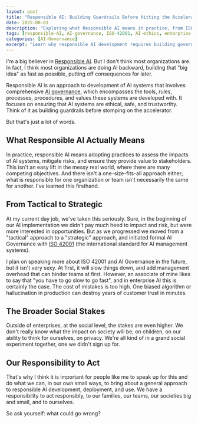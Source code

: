 ```yaml
---
layout: post
title: "Responsible AI: Building Guardrails Before Hitting the Accelerator"
date: 2025-08-01
description: "Exploring what Responsible AI means in practice, from ISO 42001 implementation to enterprise governance strategies that prioritize ethics, safety, and trustworthiness over speed."
tags: [responsible-AI, AI-governance, ISO-42001, AI-ethics, enterprise-AI, risk-management]
categories: [AI-Governance]
excerpt: "Learn why responsible AI development requires building governance frameworks first, and how ISO 42001 helps enterprises move from tactical to strategic AI implementation."
---
```


I'm a big believer in [Responsible AI](https://www.ibm.com/think/topics/responsible-ai). But I don't think most organizations are. In fact, I think most organizations are doing AI backward, building that "big idea" as fast as possible, putting off consequences for later. 

Responsible AI is an approach to development of AI systems that involves comprehensive [AI governance](https://www.ibm.com/think/topics/ai-governance), which encompasses the tools, rules, processes, procedures, and values these systems are developed with. It focuses on ensuring that AI systems are ethical, safe, and trustworthy. Think of it as building guardrails before stomping on the accelerator. 

But that's just a lot of words.

## What Responsible AI Actually Means 

In practice, responsible AI means adopting practices to assess the impacts of AI systems, mitigate risks, and ensure they provide value to stakeholders. This isn't an easy lift in the messy real world, where there are many competing objectives. And there isn't a one-size-fits-all approach either; what is responsible for one organization or team isn't necessarily the same for another. I've learned this firsthand.

## From Tactical to Strategic

At my current day job, we've taken this seriously. Sure, in the beginning of our AI implementation we didn't pay much heed to impact and risk, but were more interested in opportunities. But as we progressed we moved from a "tactical" approach to a "strategic" approach, and initiated formal AI Governance with [ISO 42001](https://www.iso.org/standard/42001) (the international standard for AI management systems). 

I plan on speaking more about ISO 42001 and AI Governance in the future, but it isn't very sexy. At first, it will slow things down, and add management overhead that can hinder teams at first. However, an associate of mine likes to say that "you have to go slow to go fast", and in enterprise AI this is certainly the case. The cost of mistakes is too high. One biased algorithm or hallucination in production can destroy years of customer trust in minutes.

## The Broader Social Stakes

Outside of enterprises, at the social level, the stakes are even higher. We don't really know what the impact on society will be, on children, on our ability to think for ourselves, on privacy. We're all kind of in a grand social experiment together, one we didn't sign up for.

## Our Responsibility to Act

That's why I think it is important for people like me to speak up for this and do what we can, in our own small ways, to bring about a general approach to responsible AI development, deployment, and use. We have a responsibility to act responsibly, to our families, our teams, our societies big and small, and to ourselves. 

So ask yourself: what could go wrong?